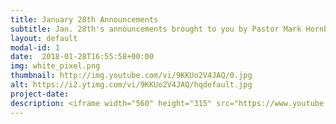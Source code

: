 ```yaml
---
title: January 28th Announcements
subtitle: Jan. 28th's announcements brought to you by Pastor Mark Hornback and Sarah Peel
layout: default
modal-id: 1 
date:  2018-01-28T16:55:58+00:00
img: white_pixel.png
thumbnail: http://img.youtube.com/vi/9KKUo2V4JAQ/0.jpg
alt: https://i2.ytimg.com/vi/9KKUo2V4JAQ/hqdefault.jpg
project-date: 
description: <iframe width="560" height="315" src="https://www.youtube.com/embed/9KKUo2V4JAQ" frameborder="0" allowfullscreen></iframe> 
---
```

